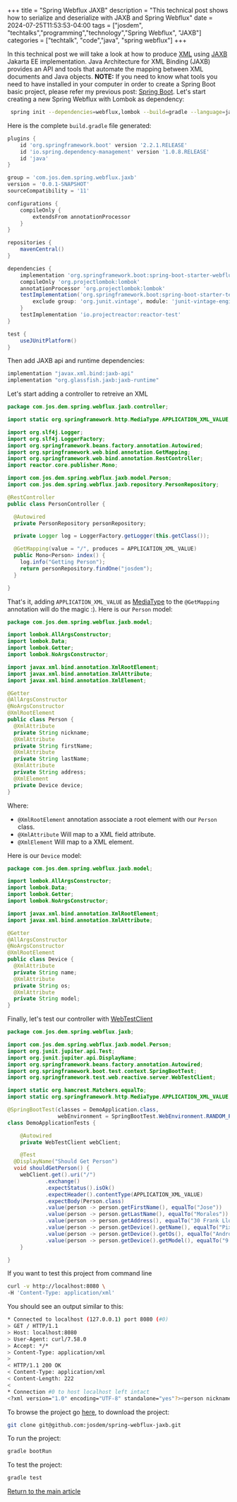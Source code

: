 +++
title =  "Spring Webflux JAXB"
description = "This technical post shows how to serialize and deserialize with JAXB and Spring Webflux"
date = 2024-07-25T11:53:53-04:00
tags = ["josdem", "techtalks","programming","technology","Spring Webflux", "JAXB"]
categories = ["techtalk", "code","java", "spring webflux"]
+++

In this technical post we will take a look at how to produce [XML](https://en.wikipedia.org/wiki/XML) using [JAXB](https://eclipse-ee4j.github.io/jaxb-ri/) Jakarta EE implementation. Java Architecture for XML Binding (JAXB) provides an API and tools that automate the mapping between XML documents and Java objects. **NOTE:** If you need to know what tools you need to have installed in your computer in order to create a Spring Boot basic project, please refer my previous post: [Spring Boot](/techtalk/spring_boot). Let's start creating a new Spring Webflux with Lombok as dependency:

```bash
 spring init --dependencies=webflux,lombok --build=gradle --language=java spring-webflux-jaxb
```

Here is the complete `build.gradle` file generated:

```groovy
plugins {
	id 'org.springframework.boot' version '2.2.1.RELEASE'
	id 'io.spring.dependency-management' version '1.0.8.RELEASE'
	id 'java'
}

group = 'com.jos.dem.spring.webflux.jaxb'
version = '0.0.1-SNAPSHOT'
sourceCompatibility = '11'

configurations {
	compileOnly {
		extendsFrom annotationProcessor
	}
}

repositories {
	mavenCentral()
}

dependencies {
	implementation 'org.springframework.boot:spring-boot-starter-webflux'
	compileOnly 'org.projectlombok:lombok'
	annotationProcessor 'org.projectlombok:lombok'
	testImplementation('org.springframework.boot:spring-boot-starter-test') {
		exclude group: 'org.junit.vintage', module: 'junit-vintage-engine'
	}
	testImplementation 'io.projectreactor:reactor-test'
}

test {
	useJUnitPlatform()
}
```

Then add JAXB api and runtime dependencies:

```groovy
implementation "javax.xml.bind:jaxb-api"
implementation "org.glassfish.jaxb:jaxb-runtime"
```

Let's start adding a controller to retreive an XML

```java
package com.jos.dem.spring.webflux.jaxb.controller;

import static org.springframework.http.MediaType.APPLICATION_XML_VALUE;

import org.slf4j.Logger;
import org.slf4j.LoggerFactory;
import org.springframework.beans.factory.annotation.Autowired;
import org.springframework.web.bind.annotation.GetMapping;
import org.springframework.web.bind.annotation.RestController;
import reactor.core.publisher.Mono;

import com.jos.dem.spring.webflux.jaxb.model.Person;
import com.jos.dem.spring.webflux.jaxb.repository.PersonRepository;

@RestController
public class PersonController {

  @Autowired
  private PersonRepository personRepository;

  private Logger log = LoggerFactory.getLogger(this.getClass());

  @GetMapping(value = "/", produces = APPLICATION_XML_VALUE)
  public Mono<Person> index() {
    log.info("Getting Person");
    return personRepository.findOne("josdem");
  }

}
```

That's it, adding `APPLICATION_XML_VALUE` as [MediaType](https://docs.spring.io/spring/docs/current/javadoc-api/org/springframework/http/MediaType.html) to the `@GetMapping` annotation will do the magic :). Here is our `Person` model:

```java
package com.jos.dem.spring.webflux.jaxb.model;

import lombok.AllArgsConstructor;
import lombok.Data;
import lombok.Getter;
import lombok.NoArgsConstructor;

import javax.xml.bind.annotation.XmlRootElement;
import javax.xml.bind.annotation.XmlAttribute;
import javax.xml.bind.annotation.XmlElement;

@Getter
@AllArgsConstructor
@NoArgsConstructor
@XmlRootElement
public class Person {
  @XmlAttribute
  private String nickname;
  @XmlAttribute
  private String firstName;
  @XmlAttribute
  private String lastName;
  @XmlAttribute
  private String address;
  @XmlElement
  private Device device;
}
```

Where:

* `@XmlRootElement` annotation associate a root element with our `Person` class.
* `@XmlAttribute` Will map to a XML field attribute.
* `@XmlElement` Will map to a XML element.

Here is our `Device` model:

```java
package com.jos.dem.spring.webflux.jaxb.model;

import lombok.AllArgsConstructor;
import lombok.Data;
import lombok.Getter;
import lombok.NoArgsConstructor;

import javax.xml.bind.annotation.XmlRootElement;
import javax.xml.bind.annotation.XmlAttribute;

@Getter
@AllArgsConstructor
@NoArgsConstructor
@XmlRootElement
public class Device {
  @XmlAttribute
  private String name;
  @XmlAttribute
  private String os;
  @XmlAttribute
  private String model;
}
```

Finally, let's test our controller with [WebTestClient](https://docs.spring.io/spring-framework/docs/current/javadoc-api/org/springframework/test/web/reactive/server/WebTestClient.html)

```java
package com.jos.dem.spring.webflux.jaxb;

import com.jos.dem.spring.webflux.jaxb.model.Person;
import org.junit.jupiter.api.Test;
import org.junit.jupiter.api.DisplayName;
import org.springframework.beans.factory.annotation.Autowired;
import org.springframework.boot.test.context.SpringBootTest;
import org.springframework.test.web.reactive.server.WebTestClient;

import static org.hamcrest.Matchers.equalTo;
import static org.springframework.http.MediaType.APPLICATION_XML_VALUE;

@SpringBootTest(classes = DemoApplication.class,
				webEnvironment = SpringBootTest.WebEnvironment.RANDOM_PORT)
class DemoApplicationTests {

	@Autowired
	private WebTestClient webClient;

	@Test
  @DisplayName("Should Get Person")
  void shouldGetPerson() {
    webClient.get().uri("/")
            .exchange()
            .expectStatus().isOk()
            .expectHeader().contentType(APPLICATION_XML_VALUE)
            .expectBody(Person.class)
            .value(person -> person.getFirstName(), equalTo("Jose"))
            .value(person -> person.getLastName(), equalTo("Morales"))
            .value(person -> person.getAddress(), equalTo("30 Frank Lloyd, Ann Arbor MI 48105"))
            .value(person -> person.getDevice().getName(), equalTo("Pixel 3"))
            .value(person -> person.getDevice().getOs(), equalTo("Android"))
            .value(person -> person.getDevice().getModel(), equalTo("9 Pie"));
	}

}
```

If you want to test this project from command line

```bash
curl -v http://localhost:8080 \
-H 'Content-Type: application/xml'
```

You should see an output similar to this:

```bash
* Connected to localhost (127.0.0.1) port 8080 (#0)
> GET / HTTP/1.1
> Host: localhost:8080
> User-Agent: curl/7.58.0
> Accept: */*
> Content-Type: application/xml
>
< HTTP/1.1 200 OK
< Content-Type: application/xml
< Content-Length: 222
<
* Connection #0 to host localhost left intact
<?xml version="1.0" encoding="UTF-8" standalone="yes"?><person nickname="josdem" firstName="Jose" lastName="Morales" address="30 Frank Lloyd, Ann Arbor MI 48105"><device name="Pixel 3" os="Android" model="9 Pie"/></person>
```

To browse the project go [here](https://github.com/josdem/spring-webflux-jaxb), to download the project:

```bash
git clone git@github.com:josdem/spring-webflux-jaxb.git
```

To run the project:

```bash
gradle bootRun
```

To test the project:

```bash
gradle test
```

[Return to the main article](/techtalk/spring_boot)
